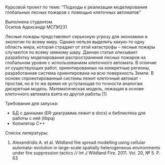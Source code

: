 Курсовой проект по теме: "Подходы к реализации моделирования глобальных лесных пожаров с помощью клеточных автоматов"

Выполнена студентом  
Осипов Адександр МСПИ231

Лесные пожары представляют серьезную угрозу для экономики и 
экологии по всему миру. Однако нельзя выделить какую-то одну область мира, 
которая страдает от этой катастрофы – лесные пожары случаются по всему 
земному шару. Данная статья описывает разработку моделирования 
распространения лесных пожаров на глобальном уровне с использованием 
клеточного автомата. В отличие от существующих работ, ориентированных на 
конкретные регионы, разработанная система ориентирована на всю 
поверхность Земли. В основе спроектированный системы лежит клеточный автомат - простая, но в то же время не уступающая по точности аналогам дискретная модель. Математическая модель, лежащая в основе клеточного автомата взята из другой работы [1]

Требования для запуска:
- БД с данными (ER-диаграмма лежит в docs) и библиотека для работы с ней (libpq)  
- Копилятор C++  

Список литературы:  
1. Alexandridis A. et al. Wildland fire spread modelling using cellular 
automata: evolution in large-scale spatially heterogeneous environments 
under fire suppression tactics // Int J Wildland Fire. 2011. Vol. 20, № 5. 
P. 63 